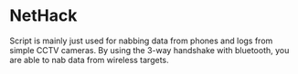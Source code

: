# NetHack
Script is mainly just used for nabbing data from phones and logs from simple CCTV cameras.
By using the 3-way handshake with bluetooth, you are able to nab data from wireless targets.
